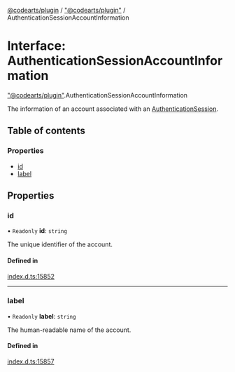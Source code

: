 [@codearts/plugin](../README.md) / ["@codearts/plugin"](../modules/_codearts_plugin_.md) / AuthenticationSessionAccountInformation

# Interface: AuthenticationSessionAccountInformation

["@codearts/plugin"](../modules/_codearts_plugin_.md).AuthenticationSessionAccountInformation

The information of an account associated with an [AuthenticationSession](codearts_plugin_.AuthenticationSession.md).

## Table of contents

### Properties

- [id](codearts_plugin_.AuthenticationSessionAccountInformation.md#id)
- [label](codearts_plugin_.AuthenticationSessionAccountInformation.md#label)

## Properties

### id

• `Readonly` **id**: `string`

The unique identifier of the account.

#### Defined in

[index.d.ts:15852](https://github.com/huaweicloud/cloudide-plugin-api/blob/03b481c/index.d.ts#L15852)

___

### label

• `Readonly` **label**: `string`

The human-readable name of the account.

#### Defined in

[index.d.ts:15857](https://github.com/huaweicloud/cloudide-plugin-api/blob/03b481c/index.d.ts#L15857)
